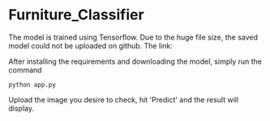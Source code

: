 # Furniture_Classifier

The model is trained using Tensorflow. Due to the huge file size, the saved model could not be uploaded on github. The link: 

After installing the requirements and downloading the model, simply run the command 

    python app.py

Upload the image you desire to check, hit 'Predict' and the result will display.
